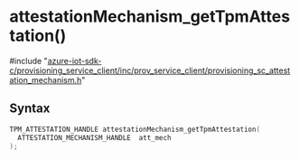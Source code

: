 # attestationMechanism_getTpmAttestation()

\#include "[azure-iot-sdk-c/provisioning_service_client/inc/prov_service_client/provisioning_sc_attestation_mechanism.h](../iot-c-ref-provisioning-sc-attestation-mechanism-h.md)"  

## Syntax

```C
TPM_ATTESTATION_HANDLE attestationMechanism_getTpmAttestation(
  ATTESTATION_MECHANISM_HANDLE  att_mech
);
```

